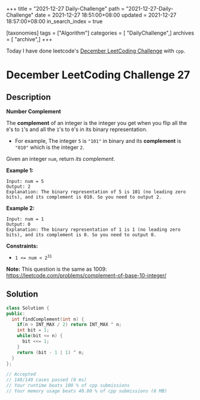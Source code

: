 +++
title = "2021-12-27 Daily-Challenge"
path = "2021-12-27-Daily-Challenge"
date = 2021-12-27 18:51:00+08:00
updated = 2021-12-27 18:57:00+08:00
in_search_index = true

[taxonomies]
tags = ["Algorithm"]
categories = [ "DailyChallenge",]
archives = [ "archive",]
+++

Today I have done leetcode's [December LeetCoding Challenge](https://leetcode.com/problems/number-complement/) with `cpp`.

<!-- more -->

# December LeetCoding Challenge 27

## Description

**Number Complement**

The **complement** of an integer is the integer you get when you flip all the `0`'s to `1`'s and all the `1`'s to `0`'s in its binary representation.

- For example, The integer `5` is `"101"` in binary and its **complement** is `"010"` which is the integer `2`.

Given an integer `num`, return *its complement*.

 

**Example 1:**

```
Input: num = 5
Output: 2
Explanation: The binary representation of 5 is 101 (no leading zero bits), and its complement is 010. So you need to output 2.
```

**Example 2:**

```
Input: num = 1
Output: 0
Explanation: The binary representation of 1 is 1 (no leading zero bits), and its complement is 0. So you need to output 0.
```

 

**Constraints:**

- <code>1 &lt;= num &lt; 2<sup>31</sup></code>

 

**Note:** This question is the same as 1009: https://leetcode.com/problems/complement-of-base-10-integer/

## Solution

``` cpp
class Solution {
public:
  int findComplement(int n) {
    if(n > INT_MAX / 2) return INT_MAX ^ n;
    int bit = 1;
    while(bit <= n) {
      bit <<= 1;
    }
    return (bit - 1 | 1) ^ n;
  }
};

// Accepted
// 149/149 cases passed (0 ms)
// Your runtime beats 100 % of cpp submissions
// Your memory usage beats 40.00 % of cpp submissions (6 MB)
```
